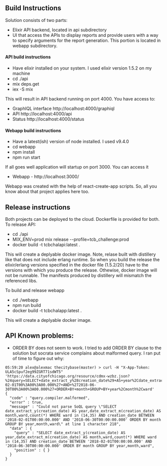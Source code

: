 ## Build Instructions

Solution consists of two parts:

  * Elixir API backend, located in api subdirectory
  * UI that access the APIs to display reports and provide users with a way to specify arguments for the report generation. This portion is located in webapp subdirectory.

#### API build instructions

  * Have elixir installed on your system. I used elixir version 1.5.2 on my machine
  * cd ./api
  * mix deps.get
  * iex -S mix

  This will result in API backend running on port 4000. You have access to:
  
  * GraphIQL interface http://localhost:4000/graphiql
  * API http://localhost:4000/api
  * Status http://localhost:4000/status

#### Webapp build instructions

  * Have a latest(ish) version of node installed. I used v9.4.0
  * cd webapp
  * npm install
  * npm run start

  If all goes well application will startup on port 3000. You can access it

  * Webapp - http://localhost:3000/

  Webapp was created with the help of react-create-app scripts. So, all you know about that project applies here too.

## Release instructions

  Both projects can be deployed to the cloud. Dockerfile is provided for both. To release API:

  * cd ./api
  * MIX_ENV=prod mix release --profile=tcb_challenge:prod
  * docker build -t tcbchalapi:latest .

  This will create a deplyable docker image. Note, relase built with distillery like that does not include erlang runtime. So when you build the release the elixir/erlang versions specified in the docker file (1.5.2/20) have to the versions with which you produce the release. Othewise, docker image will not be runnable. The manifests produced by distillery will mismatch the referenced libs. 

  To build and release webapp

  * cd ./webapp
  * npm run build
  * docker build -t tcbchalapp:latest .

  This will create a deplyable docker image.

## API Known problems:

* ORDER BY does not seem to work. I tried to add ORDER BY clause to the solution but socrata service complains about malformed query. I ran put of time to figure out why:

```
05:59:20 alex@alexmac thecitybase(master) > curl -H "X-App-Token: ULA5cSpuf2eg99ZGRT71sdWT5" 'https://data.cityofchicago.org/resource/cdmx-wzbz.json?%24query=SELECT+date_extract_y%28creation_date%29+AS+year%2Cdate_extract_m%28creation_date%29+AS+month%2Cward%2Ccount%28%2A%29+WHERE+ward+in+%2814%2C35%29+AND+creation_date+BETWEEN+%272018-02-01T00%3A00%3A00.000%27+AND+%272018-06-30T00%3A00%3A00.000%27+ORDER+BY+month+GROUP+BY+year%2Cmonth%2Cward'
{
  "code" : "query.compiler.malformed",
  "error" : true,
  "message" : "Could not parse SoQL query \"SELECT date_extract_y(creation_date) AS year,date_extract_m(creation_date) AS month,ward,count(*) WHERE ward in (14,35) AND creation_date BETWEEN '2018-02-01T00:00:00.000' AND '2018-06-30T00:00:00.000' ORDER BY month GROUP BY year,month,ward\" at line 1 character 218",
  "data" : {
    "query" : "SELECT date_extract_y(creation_date) AS year,date_extract_m(creation_date) AS month,ward,count(*) WHERE ward in (14,35) AND creation_date BETWEEN '2018-02-01T00:00:00.000' AND '2018-06-30T00:00:00.000' ORDER BY month GROUP BY year,month,ward",
    "position" : { }
  }
}
```
